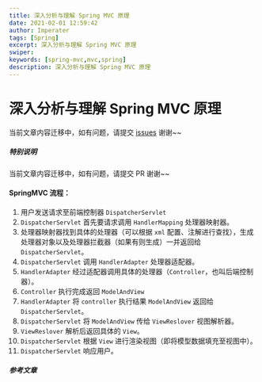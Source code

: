 ```yaml
---
title: 深入分析与理解 Spring MVC 原理
date: 2021-02-01 12:59:42
author: Imperater
tags: [Spring]
excerpt: 深入分析与理解 Spring MVC 原理
swiper:
keywords: [spring-mvc,mvc,spring]
description: 深入分析与理解 Spring MVC 原理
---
```


# 深入分析与理解 Spring MVC 原理

当前文章内容迁移中，如有问题，请提交 [issues](https://github.com/Starrier/starrier.github.io/issues) 谢谢~~

##### **特别说明**

当前文章内容迁移中，如有问题，请提交 PR 谢谢~~

#### SpringMVC 流程：

1. 用户发送请求至前端控制器 `DispatcherServlet`
2. `DispatcherServlet` 首先要请求调用 `HandlerMapping` 处理器映射器。
3. 处理器映射器找到具体的处理器（可以根据 `xml` 配置、注解进行查找），生成处理器对象以及处理器拦截器（如果有则生成）一并返回给 `DispatcherServlet`。
4. `DispatcherServlet` 调用 `HandlerAdapter` 处理器适配器。
5. `HandlerAdapter` 经过适配器调用具体的处理器（`Controller`，也叫后端控制器）。
6. `Controller` 执行完成返回 `ModelAndView`
7. `HandlerAdapter` 将 `controller` 执行结果 `ModelAndView` 返回给 `DispatcherServlet`。
8. `DispatcherServlet` 将 `ModelAndView` 传给 `ViewReslover` 视图解析器。
9. `ViewReslover` 解析后返回具体的 `View`。
10. `DispatcherServlet` 根据 `View` 进行渲染视图（即将模型数据填充至视图中）。
11. `DispatcherServlet` 响应用户。

##### 参考文章
